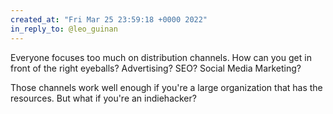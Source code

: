 ```yaml
---
created_at: "Fri Mar 25 23:59:18 +0000 2022"
in_reply_to: @leo_guinan
---
```


Everyone focuses too much on distribution channels. How can you get in front of the right eyeballs? Advertising? SEO? Social Media Marketing?

Those channels work well enough if you're a large organization that has the resources. But what if you're an indiehacker?